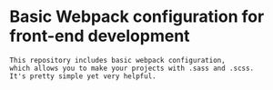 # Basic Webpack configuration for front-end development
    This repository includes basic webpack configuration, 
    which allows you to make your projects with .sass and .scss. 
    It's pretty simple yet very helpful. 
